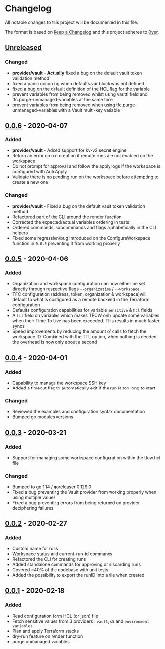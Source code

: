 # Changelog

All notable changes to this project will be documented in this file.

The format is based on [Keep a Changelog](http://keepachangelog.com/en/1.0.0/)
and this project adheres to [0ver](https://0ver.org).

## [Unreleased]

### Changed

- **provider/vault** - **Actually** fixed a bug on the default vault token validation method
- fixed a panic occurring when defaults.var block was not defined
- fixed a bug on the default definition of the HCL flag for the variable
- prevent variables from being removed whilst using var.ttl field and tfc.purge-unmanaged-variables at the same time
- prevent variables from being removed when using tfc.purge-unmanaged-variables with a Vault multi-key variable

## [0.0.6] - 2020-04-07

### Added

- **provider/vault** - Added support for kv-v2 secret engine
- Return an error on run creation if remote runs are not enabled on the workspace
- Do not prompt for approval and follow the apply logs if the workspace is configured with AutoApply
- Validate there is no pending run on the workspace before attempting to create a new one

### Changed

- **provider/vault** - Fixed a bug on the default vault token validation method
- Refactored part of the CLI around the render function
- Corrected the expected/actual variables ordering in tests
- Ordered commands, subcommands and flags alphabetically in the CLI helpers
- Fixed some regression/bug introduced on the ConfigureWorkspace function in `0.0.5` preventing it from working properly

## [0.0.5] - 2020-04-06

### Added

- Organization and workspace configuration can now either be set directly through respective flags `--organization` / `--workspace`
- TFC configuration (address, token, organization & workspace)will default to what is configured as a remote backend in the Terraform configuration
- Defaults configuration capabilities for variable `sensitive` & `hcl` fields
- A `ttl` field on variables which makes TFCW only update some variables when their Time To Live has been exceeded. This results in much faster syncs
- Speed improvements by reducing the amount of calls to fetch the workspace ID. Combined with the TTL option, when nothing is needed the overhead is now only about a second

## [0.0.4] - 2020-04-01

### Added

- Capability to manage the workspace SSH key
- Added a timeout flag to automatically exit if the run is too long to start

### Changed

- Reviewed the examples and configuration syntax documentation
- Bumped go modules versions

## [0.0.3] - 2020-03-21

### Added

- Support for managing some workspace configuration within the tfcw.hcl file

### Changed

- Bumped to go 1.14 / goreleaser 0.129.0
- Fixed a bug preventing the Vault provider from working properly when using multiple values
- Fixed a bug preventing errors from being returned on provider deciphering failures

## [0.0.2] - 2020-02-27

### Added

- Custom name for runs
- Workspace status and current-run-id commands
- Refactored the CLI for creating runs
- Added standalone commands for approving or discarding runs
- Covered ~40% of the codebase with unit tests
- Added the possibility to export the runID into a file when created

## [0.0.1] - 2020-02-18

### Added

- Read configuration form HCL (or json) file
- Fetch sensitive values from 3 providers : `vault`, `s5` and `environment variables`
- Plan and apply Terraform stacks
- dry-run feature on render function
- purge unmanaged variables

[Unreleased]: https://github.com/mvisonneau/tfcw/compare/0.0.6...HEAD
[0.0.6]: https://github.com/mvisonneau/tfcw/tree/0.0.6
[0.0.5]: https://github.com/mvisonneau/tfcw/tree/0.0.5
[0.0.4]: https://github.com/mvisonneau/tfcw/tree/0.0.4
[0.0.3]: https://github.com/mvisonneau/tfcw/tree/0.0.3
[0.0.2]: https://github.com/mvisonneau/tfcw/tree/0.0.2
[0.0.1]: https://github.com/mvisonneau/tfcw/tree/0.0.1
